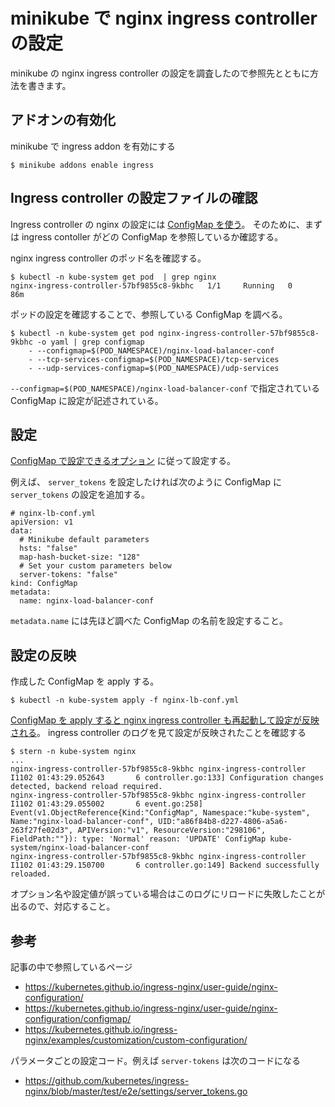 # minikube で nginx ingress controller の設定

minikube の nginx ingress controller の設定を調査したので参照先とともに方法を書きます。

## アドオンの有効化

minikube で ingress addon を有効にする

    $ minikube addons enable ingress

## Ingress controller の設定ファイルの確認

Ingress controller の nginx の設定には [ConfigMap を使う](https://kubernetes.github.io/ingress-nginx/user-guide/nginx-configuration/)。
そのために、まずは ingress contoller がどの ConfigMap を参照しているか確認する。

nginx ingress controller のポッド名を確認する。

    $ kubectl -n kube-system get pod  | grep nginx
    nginx-ingress-controller-57bf9855c8-9kbhc   1/1     Running   0          86m

ポッドの設定を確認することで、参照している ConfigMap を調べる。

    $ kubectl -n kube-system get pod nginx-ingress-controller-57bf9855c8-9kbhc -o yaml | grep configmap
        - --configmap=$(POD_NAMESPACE)/nginx-load-balancer-conf
        - --tcp-services-configmap=$(POD_NAMESPACE)/tcp-services
        - --udp-services-configmap=$(POD_NAMESPACE)/udp-services

`--configmap=$(POD_NAMESPACE)/nginx-load-balancer-conf` で指定されている ConfigMap に設定が記述されている。

## 設定

[ConfigMap で設定できるオプション](https://kubernetes.github.io/ingress-nginx/user-guide/nginx-configuration/configmap/) に従って設定する。

[](https://kubernetes.github.io/ingress-nginx/user-guide/nginx-configuration/configmap/)例えば、 `server_tokens` を設定したければ次のように ConfigMap に `server_tokens` の設定を追加する。

    # nginx-lb-conf.yml
    apiVersion: v1
    data:
      # Minikube default parameters
      hsts: "false"
      map-hash-bucket-size: "128"
      # Set your custom parameters below
      server-tokens: "false"
    kind: ConfigMap
    metadata:
      name: nginx-load-balancer-conf

  `metadata.name` には先ほど調べた ConfigMap の名前を設定すること。

## 設定の反映

作成した ConfigMap を apply する。

    $ kubectl -n kube-system apply -f nginx-lb-conf.yml

[ConfigMap を apply すると nginx ingress controller も再起動して設定が反映される](https://kubernetes.github.io/ingress-nginx/examples/customization/custom-configuration/)。
ingress controller のログを見て設定が反映されたことを確認する

    $ stern -n kube-system nginx
    ...
    nginx-ingress-controller-57bf9855c8-9kbhc nginx-ingress-controller I1102 01:43:29.052643       6 controller.go:133] Configuration changes detected, backend reload required.
    nginx-ingress-controller-57bf9855c8-9kbhc nginx-ingress-controller I1102 01:43:29.055002       6 event.go:258] Event(v1.ObjectReference{Kind:"ConfigMap", Namespace:"kube-system", Name:"nginx-load-balancer-conf", UID:"a86f84b8-d227-4806-a5a6-263f27fe02d3", APIVersion:"v1", ResourceVersion:"298106", FieldPath:""}): type: 'Normal' reason: 'UPDATE' ConfigMap kube-system/nginx-load-balancer-conf
    nginx-ingress-controller-57bf9855c8-9kbhc nginx-ingress-controller I1102 01:43:29.150700       6 controller.go:149] Backend successfully reloaded.

オプション名や設定値が誤っている場合はこのログにリロードに失敗したことが出るので、対応すること。

## 参考

記事の中で参照しているページ

- https://kubernetes.github.io/ingress-nginx/user-guide/nginx-configuration/
- https://kubernetes.github.io/ingress-nginx/user-guide/nginx-configuration/configmap/
- https://kubernetes.github.io/ingress-nginx/examples/customization/custom-configuration/

パラメータごとの設定コード。例えば `server-tokens` は次のコードになる

- https://github.com/kubernetes/ingress-nginx/blob/master/test/e2e/settings/server_tokens.go

